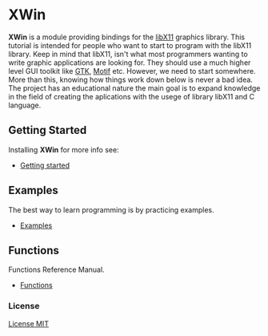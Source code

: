 # XWin

**XWin** is a module providing bindings for the [libX11](https://www.x.org/ ) graphics library. This tutorial is intended for people who want to start to program with the libX11 library. Keep in mind that libX11, isn't what most programmers wanting to write graphic applications are looking for. They should use a much higher level GUI toolkit like [GTK](https://www.gtk.org/), [Motif](https://motif.ics.com/) etc. However, we need to start somewhere. More than this, knowing how things work down below is never a bad idea. The project has an educational nature the main goal is to expand knowledge in the field of creating the aplications with the usege of library libX11 and C language.

## Getting Started

Installing **XWin** for more info see:

   * [Getting started](docs/getting_started.md)

## Examples

The best way to learn programming is by practicing examples.

   * [Examples](docs/examples.md)

## Functions

Functions Reference Manual.

   * [Functions](functions.md)

### License

[License MIT](docs/LICENSE.md)
